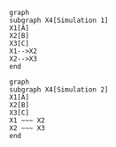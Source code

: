 ```mermaid
graph
subgraph X4[Simulation 1]
X1[A]
X2[B]
X3[C]
X1-->X2
X2-->X3
end
```

```mermaid
graph
subgraph X4[Simulation 2]
X1[A]
X2[B]
X3[C]
X1 ~~~ X2
X2 ~~~ X3
end
```

